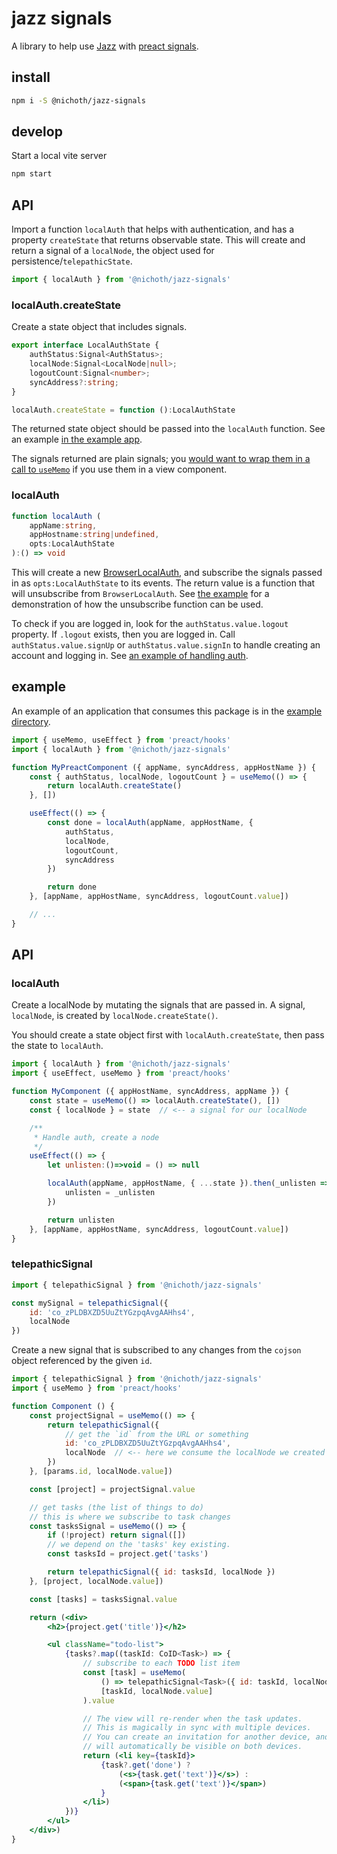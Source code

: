 # jazz signals
A library to help use [Jazz](https://jazz.tools/) with [preact signals](https://preactjs.com/blog/introducing-signals/).

## install
```bash
npm i -S @nichoth/jazz-signals
```

## develop
Start a local vite server

```bash
npm start
```

## API
Import a function `localAuth` that helps with authentication, and has a property `createState` that returns observable state. This will create and return a signal of a `localNode`, the object used for persistence/`telepathicState`.

```js
import { localAuth } from '@nichoth/jazz-signals'
```

### localAuth.createState
Create a state object that includes signals.

```ts
export interface LocalAuthState {
    authStatus:Signal<AuthStatus>;
    localNode:Signal<LocalNode|null>;
    logoutCount:Signal<number>;
    syncAddress?:string;
}

localAuth.createState = function ():LocalAuthState
```

The returned state object should be passed into the `localAuth` function. See an example [in the example app](https://github.com/nichoth/jazz-signals/blob/main/example/todo-app.tsx#L27).

The signals returned are plain signals; you [would want to wrap them in a call to `useMemo`](https://preactjs.com/guide/v10/signals/#local-state-with-signals) if you use them in a view component.

### localAuth
```ts
function localAuth (
    appName:string,
    appHostname:string|undefined,
    opts:LocalAuthState
):() => void
```

This will create a new [BrowserLocalAuth](https://github.com/gardencmp/jazz/tree/fe1092ccf639d5cdb5013056d1184a415af826d0/packages/jazz-browser-auth-local), and subscribe the signals passed in as `opts:LocalAuthState` to its events. The return value is a function that will unsubscribe from `BrowserLocalAuth`. See [the example](https://github.com/nichoth/jazz-signals/blob/main/example/todo-app.tsx#L33) for a demonstration of how the unsubscribe function can be used.

To check if you are logged in, look for the `authStatus.value.logout` property. If `.logout` exists, then you are logged in. Call `authStatus.value.signUp` or `authStatus.value.signIn` to handle creating an account and logging in. See [an example of handling auth](https://github.com/nichoth/jazz-signals/blob/main/example/login.tsx#L54).

## example
An example of an application that consumes this package is in the [example directory](https://github.com/nichoth/jazz-signals/tree/main/example).

```js
import { useMemo, useEffect } from 'preact/hooks'
import { localAuth } from '@nichoth/jazz-signals'

function MyPreactComponent ({ appName, syncAddress, appHostName }) {
    const { authStatus, localNode, logoutCount } = useMemo(() => {
        return localAuth.createState()
    }, [])

    useEffect(() => {
        const done = localAuth(appName, appHostName, {
            authStatus,
            localNode,
            logoutCount,
            syncAddress
        })

        return done
    }, [appName, appHostName, syncAddress, logoutCount.value])

    // ...
}
```

## API

### localAuth
Create a localNode by mutating the signals that are passed in. A signal, `localNode`, is created by `localNode.createState()`.

You should create a state object first with `localAuth.createState`, then pass the state to `localAuth`.

```js
import { localAuth } from '@nichoth/jazz-signals'
import { useEffect, useMemo } from 'preact/hooks'

function MyComponent ({ appHostName, syncAddress, appName }) {
    const state = useMemo(() => localAuth.createState(), [])
    const { localNode } = state  // <-- a signal for our localNode

    /**
     * Handle auth, create a node
     */
    useEffect(() => {
        let unlisten:()=>void = () => null

        localAuth(appName, appHostName, { ...state }).then(_unlisten => {
            unlisten = _unlisten
        })

        return unlisten
    }, [appName, appHostName, syncAddress, logoutCount.value])
}
```

### telepathicSignal 
```js
import { telepathicSignal } from '@nichoth/jazz-signals'

const mySignal = telepathicSignal({
    id: 'co_zPLDBXZD5UuZtYGzpqAvgAAHhs4',
    localNode
})
```

Create a new signal that is subscribed to any changes from the `cojson`
object referenced by the given `id`.

```jsx
import { telepathicSignal } from '@nichoth/jazz-signals'
import { useMemo } from 'preact/hooks'

function Component () {
    const projectSignal = useMemo(() => {
        return telepathicSignal({
            // get the `id` from the URL or something
            id: 'co_zPLDBXZD5UuZtYGzpqAvgAAHhs4',
            localNode  // <-- here we consume the localNode we created earlier
        })
    }, [params.id, localNode.value])

    const [project] = projectSignal.value

    // get tasks (the list of things to do)
    // this is where we subscribe to task changes
    const tasksSignal = useMemo(() => {
        if (!project) return signal([])
        // we depend on the 'tasks' key existing.
        const tasksId = project.get('tasks')

        return telepathicSignal({ id: tasksId, localNode })
    }, [project, localNode.value])

    const [tasks] = tasksSignal.value

    return (<div>
        <h2>{project.get('title')}</h2>

        <ul className="todo-list">
            {tasks?.map((taskId: CoID<Task>) => {
                // subscribe to each TODO list item
                const [task] = useMemo(
                    () => telepathicSignal<Task>({ id: taskId, localNode }),
                    [taskId, localNode.value]
                ).value

                // The view will re-render when the task updates.
                // This is magically in sync with multiple devices.
                // You can create an invitation for another device, and changes
                // will automatically be visible on both devices.
                return (<li key={taskId}>
                    {task?.get('done') ?
                        (<s>{task.get('text')}</s>) :
                        (<span>{task.get('text')}</span>)
                    }
                </li>)
            })}
        </ul>
    </div>)
}
```
